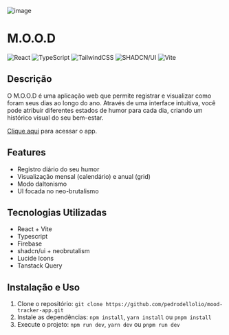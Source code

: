 ![image](https://github.com/user-attachments/assets/7cda88b1-23fa-4a0e-a7bc-8db110786d8f)


# M.O.O.D

![React](https://img.shields.io/badge/react-%2320232a.svg?style=for-the-badge&logo=react&logoColor=%2361DAFB) ![TypeScript](https://img.shields.io/badge/typescript-%23007ACC.svg?style=for-the-badge&logo=typescript&logoColor=white) ![TailwindCSS](https://img.shields.io/badge/tailwindcss-%2338B2AC.svg?style=for-the-badge&logo=tailwind-css&logoColor=white) ![SHADCN/UI](https://img.shields.io/badge/shadcn/ui-%23646CFF.svg?style=for-the-badge&logo=shadcn/ui&logoColor=white) ![Vite](https://img.shields.io/badge/vite-%23646CFF.svg?style=for-the-badge&logo=vite&logoColor=white) 
## Descrição
O M.O.O.D é uma aplicação web que permite registrar e visualizar como foram seus dias ao longo do ano. Através de uma interface intuitiva, você pode atribuir diferentes estados de humor para cada dia, criando um histórico visual do seu bem-estar.

[Clique aqui](https://mood-tracker-cyan.vercel.app/) para acessar o app.

## Features
- Registro diário do seu humor
- Visualização mensal (calendário) e anual (grid)
- Modo daltonismo
- UI focada no neo-brutalismo

## Tecnologias Utilizadas
- React + Vite
- Typescript
- Firebase
- shadcn/ui + neobrutalism
- Lucide Icons
- Tanstack Query

## Instalação e Uso
1. Clone o repositório: `git clone https://github.com/pedrodellolio/mood-tracker-app.git`
2. Instale as dependências: `npm install`, `yarn install` ou `pnpm install`
3. Execute o projeto: `npm run dev`, `yarn dev` ou `pnpm run dev`
